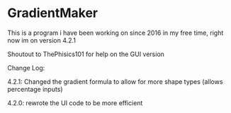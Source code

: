 # GradientMaker
This is a program i have been working on since 2016 in my free time, right now im on version 4.2.1

Shoutout to ThePhisics101 for help on the GUI version 

Change Log:

4.2.1: Changed the gradient formula to allow for more shape types (allows percentage inputs)

4.2.0: rewrote the UI code to be more efficient
